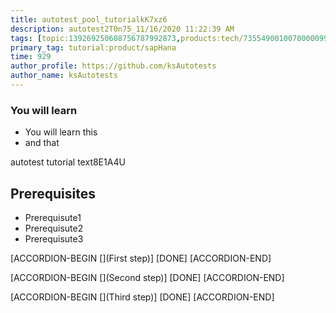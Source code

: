 ```yaml
---
title: autotest_pool_tutorialkK7xz6
description: autotest2T0n75_11/16/2020 11:22:39 AM
tags: [topic:139269250608756787992873,products:tech/73554900100700000996,tutorial:experience/advanced]
primary_tag: tutorial:product/sapHana
time: 929
author_profile: https://github.com/ksAutotests
author_name: ksAutotests
---
```

### You will learn
- You will learn this
- and that

autotest tutorial text8E1A4U

## Prerequisites
- Prerequisute1
- Prerequisute2
- Prerequisute3

[ACCORDION-BEGIN [](First step)]
[DONE]
[ACCORDION-END]

[ACCORDION-BEGIN [](Second step)]
[DONE]
[ACCORDION-END]

[ACCORDION-BEGIN [](Third step)]
[DONE]
[ACCORDION-END]

